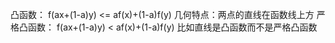 凸函数：
f(ax+(1-a)y) <= af(x)+(1-a)f(y)    几何特点：两点的直线在函数线上方
严格凸函数：
f(ax+(1-a)y) < af(x)+(1-a)f(y)   比如直线是凸函数而不是严格凸函数

